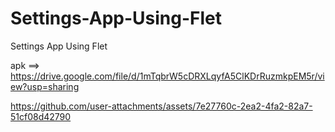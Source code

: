 # Settings-App-Using-Flet
Settings App Using Flet

apk ==> https://drive.google.com/file/d/1mTqbrW5cDRXLqyfA5ClKDrRuzmkpEM5r/view?usp=sharing

https://github.com/user-attachments/assets/7e27760c-2ea2-4fa2-82a7-51cf08d42790

